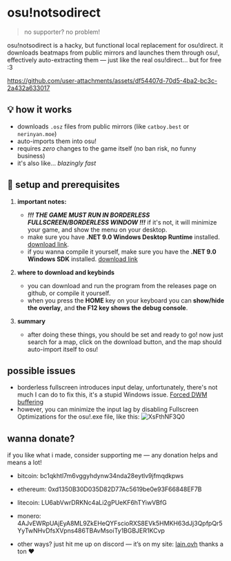 # osu!notsodirect

> no supporter? no problem!

osu!notsodirect is a hacky, but functional local replacement for osu!direct.
it downloads beatmaps from public mirrors and launches them through osu!, effectively auto-extracting them — just like the real osu!direct... but for free :3


https://github.com/user-attachments/assets/df54407d-70d5-4ba2-bc3c-2a432a633017



## 💡 how it works

- downloads `.osz` files from public mirrors (like `catboy.best` or `nerinyan.moe`)
- auto-imports them into osu!
- requires *zero* changes to the game itself (no ban risk, no funny business)
- it's also like... *blazingly fast*

## 🧱 setup and prerequisites

1. **important notes:**
   - ***!!! THE GAME MUST RUN IN BORDERLESS FULLSCREEN/BORDERLESS WINDOW !!!*** if it's not, it will minimize your game, and show the menu on your desktop.
   - make sure you have **.NET 9.0 Windows Desktop Runtime** installed. [download link](https://builds.dotnet.microsoft.com/dotnet/windowsdesktop/9.0.4/windowsdesktop-runtime-9.0.4-win-x64.exe).
   - if you wanna compile it yourself, make sure you have the **.NET 9.0 Windows SDK** installed. [download link](https://builds.dotnet.microsoft.com/dotnet/sdk/9.0.203/dotnet-sdk-9.0.203-win-x64.exe)

2. **where to download and keybinds**
   - you can download and run the program from the releases page on github, or compile it yourself.
   - when you press the **HOME** key on your keyboard you can **show/hide the overlay**, and **the F12 key shows the debug console**.

3. **summary**
   - after doing these things, you should be set and ready to go! now just search for a map, click on the download button, and the map should auto-import itself to osu!

## possible issues
- borderless fullscreen introduces input delay, unfortunately, there's not much I can do to fix this, it's a stupid Windows issue. [Forced DWM buffering](https://osu.ppy.sh/community/forums/topics/774452?n=3)
- however, you can minimize the input lag by disabling Fullscreen Optimizations for the osu!.exe file, like this:
![XsFthNF3Q0](https://github.com/user-attachments/assets/66c363eb-688f-49ea-8695-ca28a2f1545e)


## wanna donate?

if you like what i made, consider supporting me — any donation helps and means a lot!
- bitcoin: bc1qkhtl7m6vggyhdynw34nda28eytlv9jfmqdkpws
- ethereum: 0xd1350B30D035D82D77Ac5619be0e93F66848EF7B
- litecoin: LU6abVwrDRKNc4aLi2gPUeKF6hTYiwVBfG
- monero: 4AJvEWRpUAjEyA8ML9ZkEHeQYFscioRXS8EVk5HMKH63dJj3QpfpQr5YyTwNHvDfsXVpns486TBAvMsoiTy1BGBJER1KCvp

- other ways? just hit me up on discord — it’s on my site: [lain.ovh](https//lain.ovh/)
thanks a ton ❤️
